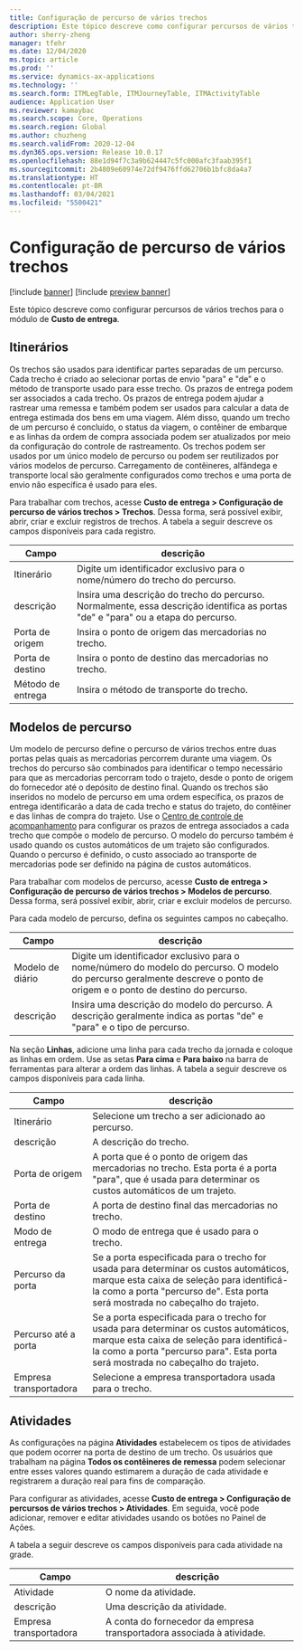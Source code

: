 ```yaml
---
title: Configuração de percurso de vários trechos
description: Este tópico descreve como configurar percursos de vários trechos para o módulo de Custo de entrega.
author: sherry-zheng
manager: tfehr
ms.date: 12/04/2020
ms.topic: article
ms.prod: ''
ms.service: dynamics-ax-applications
ms.technology: ''
ms.search.form: ITMLegTable, ITMJourneyTable, ITMActivityTable
audience: Application User
ms.reviewer: kamaybac
ms.search.scope: Core, Operations
ms.search.region: Global
ms.author: chuzheng
ms.search.validFrom: 2020-12-04
ms.dyn365.ops.version: Release 10.0.17
ms.openlocfilehash: 88e1d94f7c3a9b624447c5fc000afc3faab395f1
ms.sourcegitcommit: 2b4809e60974e72df9476ffd62706b1bfc8da4a7
ms.translationtype: HT
ms.contentlocale: pt-BR
ms.lasthandoff: 03/04/2021
ms.locfileid: "5500421"
---
```

# <a name="multi-leg-journey-setup"></a>Configuração de percurso de vários trechos

[!include [banner](../../includes/banner.md)]
[!include [preview banner](../includes/preview-banner.md)]

Este tópico descreve como configurar percursos de vários trechos para o módulo de **Custo de entrega**.

## <a name="legs"></a>Itinerários

Os trechos são usados para identificar partes separadas de um percurso. Cada trecho é criado ao selecionar portas de envio "para" e "de" e o método de transporte usado para esse trecho. Os prazos de entrega podem ser associados a cada trecho. Os prazos de entrega podem ajudar a rastrear uma remessa e também podem ser usados para calcular a data de entrega estimada dos bens em uma viagem. Além disso, quando um trecho de um percurso é concluído, o status da viagem, o contêiner de embarque e as linhas da ordem de compra associada podem ser atualizados por meio da configuração do controle de rastreamento. Os trechos podem ser usados por um único modelo de percurso ou podem ser reutilizados por vários modelos de percurso. Carregamento de contêineres, alfândega e transporte local são geralmente configurados como trechos e uma porta de envio não específica é usado para eles.

Para trabalhar com trechos, acesse **Custo de entrega \> Configuração de percurso de vários trechos \> Trechos**. Dessa forma, será possível exibir, abrir, criar e excluir registros de trechos. A tabela a seguir descreve os campos disponíveis para cada registro.

| Campo | descrição |
|---|---|
| Itinerário | Digite um identificador exclusivo para o nome/número do trecho do percurso. |
| descrição | Insira uma descrição do trecho do percurso. Normalmente, essa descrição identifica as portas "de" e "para" ou a etapa do percurso. |
| Porta de origem | Insira o ponto de origem das mercadorias no trecho. |
| Porta de destino | Insira o ponto de destino das mercadorias no trecho. |
| Método de entrega | Insira o método de transporte do trecho. |

## <a name="journey-templates"></a>Modelos de percurso

Um modelo de percurso define o percurso de vários trechos entre duas portas pelas quais as mercadorias percorrem durante uma viagem. Os trechos do percurso são combinados para identificar o tempo necessário para que as mercadorias percorram todo o trajeto, desde o ponto de origem do fornecedor até o depósito de destino final. Quando os trechos são inseridos no modelo de percurso em uma ordem específica, os prazos de entrega identificarão a data de cada trecho e status do trajeto, do contêiner e das linhas de compra do trajeto. Use o [Centro de controle de acompanhamento](delivery-information-setup.md) para configurar os prazos de entrega associados a cada trecho que compõe o modelo de percurso. O modelo do percurso também é usado quando os custos automáticos de um trajeto são configurados. Quando o percurso é definido, o custo associado ao transporte de mercadorias pode ser definido na página de custos automáticos.

Para trabalhar com modelos de percurso, acesse **Custo de entrega \> Configuração de percurso de vários trechos \> Modelos de percurso**. Dessa forma, será possível exibir, abrir, criar e excluir modelos de percurso.

Para cada modelo de percurso, defina os seguintes campos no cabeçalho.

| Campo | descrição |
|---|---|
| Modelo de diário | Digite um identificador exclusivo para o nome/número do modelo do percurso. O modelo do percurso geralmente descreve o ponto de origem e o ponto de destino do percurso. |
| descrição | Insira uma descrição do modelo do percurso. A descrição geralmente indica as portas "de" e "para" e o tipo de percurso. |

Na seção **Linhas**, adicione uma linha para cada trecho da jornada e coloque as linhas em ordem. Use as setas **Para cima** e **Para baixo** na barra de ferramentas para alterar a ordem das linhas. A tabela a seguir descreve os campos disponíveis para cada linha.

| Campo | descrição |
|---|---|
| Itinerário | Selecione um trecho a ser adicionado ao percurso. |
| descrição | A descrição do trecho. |
| Porta de origem | A porta que é o ponto de origem das mercadorias no trecho. Esta porta é a porta "para", que é usada para determinar os custos automáticos de um trajeto. |
| Porta de destino | A porta de destino final das mercadorias no trecho. |
| Modo de entrega | O modo de entrega que é usado para o trecho. |
| Percurso da porta | Se a porta especificada para o trecho for usada para determinar os custos automáticos, marque esta caixa de seleção para identificá-la como a porta "percurso de". Esta porta será mostrada no cabeçalho do trajeto. |
| Percurso até a porta | Se a porta especificada para o trecho for usada para determinar os custos automáticos, marque esta caixa de seleção para identificá-la como a porta "percurso para". Esta porta será mostrada no cabeçalho do trajeto. |
| Empresa transportadora | Selecione a empresa transportadora usada para o trecho. |

## <a name="activities"></a>Atividades

As configurações na página **Atividades** estabelecem os tipos de atividades que podem ocorrer na porta de destino de um trecho. Os usuários que trabalham na página **Todos os contêineres de remessa** podem selecionar entre esses valores quando estimarem a duração de cada atividade e registrarem a duração real para fins de comparação.

Para configurar as atividades, acesse **Custo de entrega \> Configuração de percursos de vários trechos \> Atividades**. Em seguida, você pode adicionar, remover e editar atividades usando os botões no Painel de Ações.

A tabela a seguir descreve os campos disponíveis para cada atividade na grade.

| Campo | descrição |
|---|---|
| Atividade | O nome da atividade. |
| descrição | Uma descrição da atividade. |
| Empresa transportadora | A conta do fornecedor da empresa transportadora associada à atividade. |

